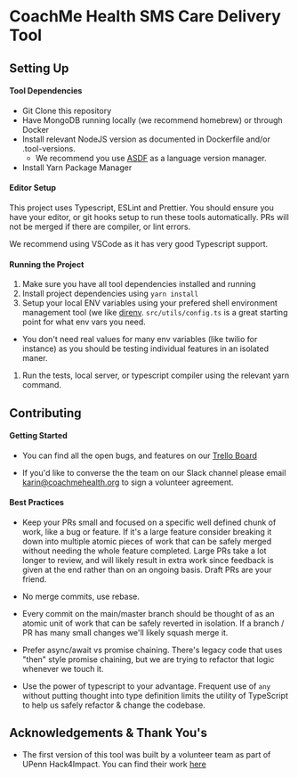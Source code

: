# CoachMe Health SMS Care Delivery Tool

## Setting Up

#### Tool Dependencies

- Git Clone this repository
- Have MongoDB running locally (we recommend homebrew) or through Docker
- Install relevant NodeJS version as documented in Dockerfile and/or .tool-versions.
  - We recommend you use [ASDF](https://github.com/asdf-vm/asdf) as a language version manager.
- Install Yarn Package Manager

#### Editor Setup

This project uses Typescript, ESLint and Prettier. You should ensure you have your editor, or git hooks setup to run these tools automatically. PRs will not be merged if there are compiler, or lint errors.

We recommend using VSCode as it has very good Typescript support.


#### Running the Project

1. Make sure you have all tool dependencies installed and running
1. Install project dependencies using `yarn install`
1. Setup your local ENV variables using your prefered shell environment management tool (we like [direnv](https://github.com/direnv/direnv). `src/utils/config.ts` is a great starting point for what env vars you need.
  * You don't need real values for many env variables (like twilio for instance) as you should be testing individual features in an isolated maner.
1. Run the tests, local server, or typescript compiler using the relevant yarn command.

## Contributing

#### Getting Started

* You can find all the open bugs, and features on our [Trello Board](https://trello.com/invite/b/amtt2I8R/2a0aad0d979f693eeb0282b3f9a7c649/engineering-backlog)

* If you'd like to converse the the team on our Slack channel please email karin@coachmehealth.org to sign a volunteer agreement.


#### Best Practices

* Keep your PRs small and focused on a specific well defined chunk of work, like a bug or feature. If it's a large feature consider breaking it down into multiple atomic pieces of work that can be safely merged without needing the whole feature completed. Large PRs take a lot longer to review, and will likely result in extra work since feedback is given at the end rather than on an ongoing basis. Draft PRs are your friend.

* No merge commits, use rebase.

* Every commit on the main/master branch should be thought of as an atomic unit of work that can be safely reverted in isolation. If a branch / PR has many small changes we'll likely squash merge it.

* Prefer async/await vs promise chaining. There's legacy code that uses "then" style promise chaining, but we are trying to refactor that logic whenever we touch it.

* Use the power of typescript to your advantage. Frequent use of `any` without putting thought into type definition limits the utility of TypeScript to help us safely refactor & change the codebase.



## Acknowledgements & Thank You's

* The first version of this tool was built by a volunteer team as part of UPenn Hack4Impact. You can find their work [here](https://github.com/hack4impact-upenn/coach-me-health)
